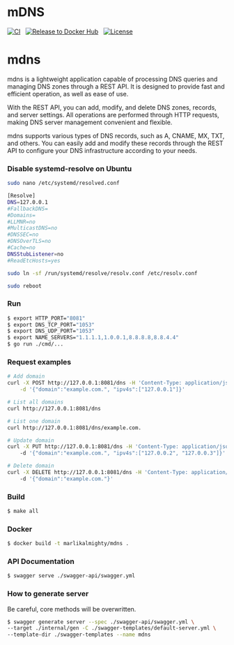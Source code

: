 # mDNS

[![CI](https://github.com/MarlikAlmighty/mdns/actions/workflows/ci.yml/badge.svg?branch=master)](https://github.com/MarlikAlmighty/mdns/actions/workflows/ci.yml) &nbsp;
[![Release to Docker Hub](https://github.com/MarlikAlmighty/mdns/actions/workflows/cd.yml/badge.svg?branch=master)](https://github.com/MarlikAlmighty/mdns/actions/workflows/cd.yml) &nbsp;
[![License](https://img.shields.io/badge/License-MIT%201.0-orange.svg)](https://github.com/MarlikAlmighty/mdns/blob/master/LICENSE) &nbsp;

# mdns

mdns is a lightweight application capable of processing DNS queries and managing DNS zones through a REST API. It is designed to provide fast and efficient operation, as well as ease of use.

With the REST API, you can add, modify, and delete DNS zones, records, and server settings. All operations are performed through HTTP requests, making DNS server management convenient and flexible.

mdns supports various types of DNS records, such as A, CNAME, MX, TXT, and others. You can easily add and modify these records through the REST API to configure your DNS infrastructure according to your needs.


### Disable systemd-resolve on Ubuntu

```sh
sudo nano /etc/systemd/resolved.conf

[Resolve]
DNS=127.0.0.1
#FallbackDNS=
#Domains=
#LLMNR=no
#MulticastDNS=no
#DNSSEC=no
#DNSOverTLS=no
#Cache=no
DNSStubListener=no
#ReadEtcHosts=yes

sudo ln -sf /run/systemd/resolve/resolv.conf /etc/resolv.conf

sudo reboot
```

### Run

```sh
$ export HTTP_PORT="8081"
$ export DNS_TCP_PORT="1053"
$ export DNS_UDP_PORT="1053"
$ export NAME_SERVERS="1.1.1.1,1.0.0.1,8.8.8.8,8.8.4.4"
$ go run ./cmd/...
```

### Request examples

```sh
# Add domain
curl -X POST http://127.0.0.1:8081/dns -H 'Content-Type: application/json' \
    -d '{"domain":"example.com.", "ipv4s":["127.0.0.1"]}'

# List all domains
curl http://127.0.0.1:8081/dns

# List one domain
curl http://127.0.0.1:8081/dns/example.com.

# Update domain
curl -X PUT http://127.0.0.1:8081/dns -H 'Content-Type: application/json' \ 
    -d '{"domain":"example.com.", "ipv4s":["127.0.0.2", "127.0.0.3"]}'

# Delete domain
curl -X DELETE http://127.0.0.1:8081/dns -H 'Content-Type: application/json' \ 
    -d '{"domain":"example.com."}'
```

### Build

```sh
$ make all 
```

### Docker

```sh
$ docker build -t marlikalmighty/mdns .
```

### API Documentation

```sh
$ swagger serve ./swagger-api/swagger.yml
```

### How to generate server

 Be careful, core methods will be overwritten.
```sh
$ swagger generate server --spec ./swagger-api/swagger.yml \ 
--target ./internal/gen -C ./swagger-templates/default-server.yml \
--template-dir ./swagger-templates --name mdns
```